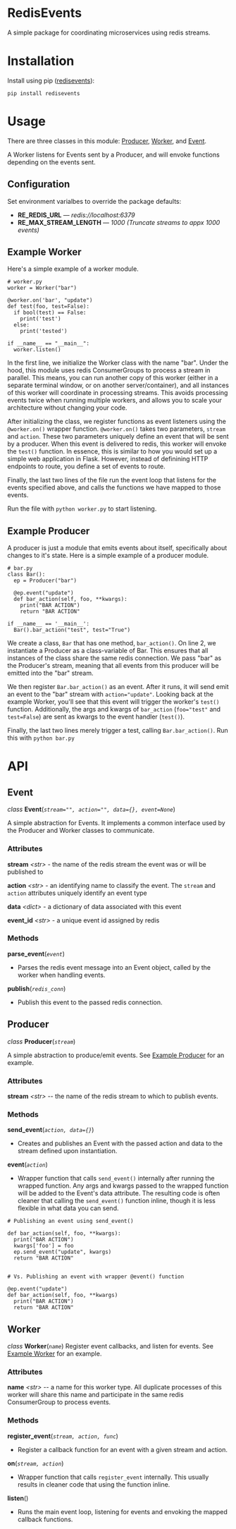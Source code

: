 # RedisEvents

A simple package for coordinating microservices using redis streams.

# Installation
Install using pip ([redisevents](https://pypi.org/project/redisevents/)):
```
pip install redisevents
```

# Usage
There are three classes in this module: [Producer](#producer), [Worker](#worker), and [Event](#event).

A Worker listens for Events sent by a Producer, and will envoke functions depending on the events sent.

## Configuration
Set environment varialbes to override the package defaults:
* **RE_REDIS_URL** &mdash; *redis://localhost:6379*
* **RE_MAX_STREAM_LENGTH** &mdash; *1000 (Truncate streams to appx 1000 events)*

## Example Worker
Here's a simple example of a worker module.
```{python}
# worker.py
worker = Worker("bar")

@worker.on('bar', "update")
def test(foo, test=False):
  if bool(test) == False:
    print('test')
  else:
    print('tested')

if __name__ == "__main__":
  worker.listen()

```
In the first line, we initialize the Worker class with the name "bar". Under the hood, this module uses redis ConsumerGroups to process a stream in parallel. This means, you can run another copy of this worker (either in a separate terminal window, or on another server/container), and all instances of this worker will coordinate in processing streams. This avoids processing events twice when running multiple workers, and allows you to scale your architecture without changing your code. 

After initializing the class, we register functions as event listeners using the `@worker.on()` wrapper function. `@worker.on()` takes two parameters, `stream` and `action`. These two parameters uniquely define an event that will be sent by a producer. When this event is delivered to redis, this worker will envoke the `test()` function. In essence, this is similar to how you would set up a simple web application in Flask. However, instead of definining HTTP endpoints to route, you define a set of events to route. 

Finally, the last two lines of the file run the event loop that listens for the events specified above, and calls the functions we have mapped to those events. 

Run the file with `python worker.py` to start listening. 


## Example Producer
A producer is just a module that emits events about itself, specifically about changes to it's state. Here is a simple example of a producer module.

```{python}
# bar.py
class Bar():
  ep = Producer("bar")

  @ep.event("update")
  def bar_action(self, foo, **kwargs):
    print("BAR ACTION")
    return "BAR ACTION"

if __name__ == '__main__':
  Bar().bar_action("test", test="True")
```
We create a class, `Bar` that has one method, `bar_action()`. On line 2, we instantiate a Producer as a class-variable of Bar. This ensures that all instances of the class share the same redis connection. We pass "bar" as the Producer's stream, meaning that all events from this producer will be emitted into the "bar" stream. 

We then register `Bar.bar_action()` as an event. After it runs, it will send emit an event to the "bar" stream with `action="update"`. Looking back at the example Worker, you'll see that this event will trigger the worker's `test()` function. Additionally, the args and kwargs of `bar_action` (`foo="test"` and `test=False`) are sent as kwargs to the event handler (`test()`).

Finally, the last two lines merely trigger a test, calling `Bar.bar_action()`. Run this with `python bar.py`


# API
## Event
*class* **Event**(*`stream="", action="", data={}, event=None`*)

A simple abstraction for Events. It implements a common interface used by the Producer and Worker classes to communicate.

### Attributes
**stream** *&lt;str&gt;* - the name of the redis stream the event was or will be published to

**action** *&lt;str&gt;* - an identifying name to classify the event. The `stream` and `action` attributes uniquely identify an event type

**data** *&lt;dict&gt;* - a dictionary of data associated with this event

**event_id** *&lt;str&gt;* - a unique event id assigned by redis


### Methods

**parse_event**(*`event`*)
* Parses the redis event message into an Event object, called by the worker when handling events.

**publish**(*`redis_conn`*)
* Publish this event to the passed redis connection.

## Producer
*class* **Producer**(*`stream`*)

A simple abstraction to produce/emit events. See [Example Producer](#example-producer) for an example.

### Attributes
**stream** *&lt;str&gt;* -- the name of the redis stream to which to publish events. 

### Methods
**send_event**(*`action, data={}`*)
* Creates and publishes an Event with the passed action and data to the stream defined upon instantiation.

**event**(*`action`*)
* Wrapper function that calls `send_event()` internally after running the wrapped function. Any args and kwargs passed to the wrapped function will be added to the Event's data attribute. The resulting code is often cleaner that calling the `send_event()` function inline, though it is less flexible in what data you can send. 

```{python}
# Publishing an event using send_event()

def bar_action(self, foo, **kwargs):
  print("BAR ACTION")
  kwargs['foo'] = foo
  ep.send_event("update", kwargs)
  return "BAR ACTION"


# Vs. Publishing an event with wrapper @event() function

@ep.event("update")
def bar_action(self, foo, **kwargs)
  print("BAR ACTION")
  return "BAR ACTION"

```

## Worker
*class* **Worker**(*`name`*)
Register event callbacks, and listen for events. See [Example Worker](#example-worker) for an example. 

### Attributes
**name** *&lt;str&gt;* -- a name for this worker type. All duplicate processes of this worker will share this name and participate in the same redis ConsumerGroup to process events.

### Methods
**register_event**(*`stream, action, func`*)
* Register a callback function for an event with a given stream and action.

**on**(*`stream, action`*)
* Wrapper function that calls `register_event` internally. This usually results in cleaner code that using the function inline.

**listen**()
* Runs the main event loop, listening for events and envoking the mapped callback functions. 

